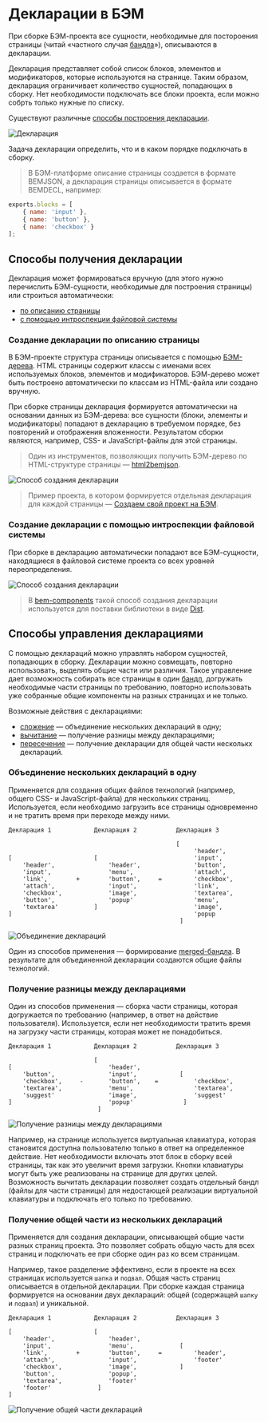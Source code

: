 # Декларации в БЭМ

При сборке БЭМ-проекта все сущности, необходимые для постороения страницы (читай «частного случая [бандла](../build/build.ru.md#bundle)»), описываются в декларации.

Декларация представляет собой список блоков, элементов и модификаторов, которые используются на странице. Таким образом, декларация ограничивает количество сущностей, попадающих в сборку. Нет необходимости подключать все блоки проекта, если можно собрть только нужные по списку.

Существуют различные [способы построения декларации](#Способы-получения-декларации).

![Декларация](https://img-fotki.yandex.ru/get/15577/246231603.1/0_16353e_4f60f18f_orig)

Задача декларации определить, что и в каком порядке подключать в сборку.

>В БЭМ-платформе описание страницы создается в формате BEMJSON, а декларация страницы описывается в формате BEMDECL, например:
```js
exports.blocks = [
    { name: 'input' },
    { name: 'button' },
    { name: 'checkbox' }
];
```

## Способы получения декларации

Декларация может формироваться вручную (для этого нужно перечислить БЭМ-сущности, необходимые для построения страницы) или строиться автоматически:

* [по описанию страницы](#Создание-декларации-по-описанию-страницы)
* [с помощью интроспекции файловой системы](#Создание-декларации-с-помощью-интроспекции-файловой-системы)

### Создание декларации по описанию страницы

В БЭМ-проекте структура страницы описывается с помощью [БЭМ-дерева](../definitions/definitions.ru.md#БЭМ-дерево). HTML страницы содержит классы с именами всех используемых блоков, элементов и модификаторов. БЭМ-дерево может быть построено автоматически по классам из HTML-файла или создано вручную.

При сборке страницы декларация формируется автоматически на основании данных из БЭМ-дерева: все сущности (блоки, элементы и модификаторы) попадают в декларацию в требуемом порядке, без повторений и отображения вложенности. Результатом сборки являются, например, CSS- и JavaScript-файлы для этой страницы.

> Один из инструментов, позволяющих получить БЭМ-дерево по HTML-структуре страницы — [html2bemjson](https://github.com/bem-incubator/html2bemjson).

![Способ создания декларации](https://img-fotki.yandex.ru/get/6114/246231603.1/0_162b0c_f5211dc6_orig)

>Пример проекта, в котором формируется отдельная декларация для каждой страницы — [Создаем свой проект на БЭМ](https://ru.bem.info/tutorials/start-with-project-stub/).

### Создание декларации с помощью интроспекции файловой системы

При сборке в декларацию автоматически попадают все БЭМ-сущности, находящиеся в файловой системе проекта со всех уровней переопределения.

![Способ создания декларации](https://img-fotki.yandex.ru/get/4510/246231603.1/0_162b0d_d4139277_orig)

>В [bem-components](https://ru.bem.info/libs/bem-components/) такой способ создания декларации используется для поставки библиотеки в виде [Dist](https://ru.bem.info/libs/bem-components/current/#Варианты-поставки-библиотеки).

## Способы управления декларациями

С помощью деклараций можно управлять набором сущностей, попадающих в сборку. Декларации можно совмещать, повторно использовать, выделять общие части или различия. Такое управление дает возможность собирать все страницы в один [бандл](#bundle), догружать необходимые части страницы по требованию, повторно использовать уже собранные общие компоненты на разных страницах и не только.

Возможные действия с декларациями:

* [сложение](#Объединение-нескольких-деклараций-в-одну) — объединение нескольких деклараций в одну;
* [вычитание](#Получение-разницы-между-декларациями) — получение разницы между декларациями;
* [пересечение](#Получение-декларации-на-основе-пересечения-нескольких-других) — получение декларации для общей части несколькх деклараций.

### Объединение нескольких деклараций в одну

Применяется для создания общих файлов технологий (например, общего CSS- и JavaScript-файла) для нескольких страниц. Используется, если необходимо загрузить все страницы одновременно и не тратить время при переходе между ними.

```
Декларация 1            Декларация 2           Декларация 3

                                               [
                                                    'header',
[                       [                           'input',
    'header',               'header',               'button',
    'input',                'menu',                 'attach',
    'link',        +        'button',     =         'checkbox',
    'attach',               'input',                'link',
    'checkbox',             'image',                'textarea',
    'button',               'popup'                 'menu',
    'textarea'          ]                           'image',
]                                                   'popup
                                                ]
```
![Объединение деклараций](https://img-fotki.yandex.ru/get/15553/246231603.1/0_17be5e_b27a0dcd_orig.png)

Один из способов применения — формирование [merged-бандла](https://github.com/enb-bem/enb-bem-techs/blob/master/docs/build-merged-bundle.md). В результате для объединенной декларации создаются общие файлы технологий.

### Получение разницы между декларациями

Один из способов применения — сборка части страницы, которая догружается по требованию (например, в ответ на действие пользователя). Используется, если нет необходимости тратить время на загрузку части страницы, которая может не понадобиться.

```
Декларация 1            Декларация 2           Декларация 3

                        [
[                           'header',
    'button',               'input',            [
    'checkbox',     -       'button',    =          'checkbox',
    'textarea',             'menu',                 'textarea',
    'suggest'               'image',                'suggest'
]                           'popup'              ]
                         ]
```

![Получение разницы между декларациями](https://img-fotki.yandex.ru/get/15582/246231603.1/0_17be5f_571327ab_orig.png)

Например, на странице используется виртуальная клавиатура, которая становится доступна пользователю только в ответ на определенное действие. Нет необходимости включать этот блок в сборку всей страницы, так как это увеличит время загрузки. Кнопки клавиатуры могут быть уже реализованы на странице для других целей. Возможность вычитать декларации позволяет создать отдельный бандл (файлы для части страницы) для недостающей реализации виртуальной клавиатуры и подключать его только по требованию.

### Получение общей части из нескольких деклараций

Применяется для создания декларации, описывающей общие части разных страниц проекта. Это позволяет собрать общую часть для всех страниц и подключать ее при сборке один раз ко всем страницам.

Например, такое разделение эффективно, если в проекте на всех страницах используется `шапка` и `подвал`. Общая часть страниц описывается в отдельной декларации. При сборке каждая страница формируется на основании двух деклараций: общей (содержащей `шапку` и `подвал`) и уникальной.

```
Декларация 1            Декларация 2           Декларация 3

[                       [
    'header',               'header',
    'input',                'menu',             [
    'link',        +        'button',     =         'header',
    'attach',               'input',                'footer'
    'checkbox',             'image',            ]
    'button',               'popup',
    'textarea',             'footer'
    'footer'             ]
]
```

![Получение общей части деклараций](https://img-fotki.yandex.ru/get/4302/246231603.1/0_17be60_3f67c646_orig.png)
